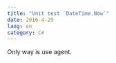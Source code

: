 ```yaml
---
title: "Unit test `DateTime.Now`"
date: 2016-4-25
lang: en
category: C#
---
```


Only way is use agent.
